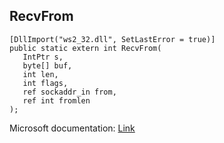 ## RecvFrom

```
[DllImport("ws2_32.dll", SetLastError = true)]
public static extern int RecvFrom(
   IntPtr s,
   byte[] buf,
   int len,
   int flags,
   ref sockaddr_in from,
   ref int fromlen
);
```

Microsoft documentation: [Link](https://learn.microsoft.com/en-us/windows/win32/api/winsock/nf-winsock-recvfrom)

